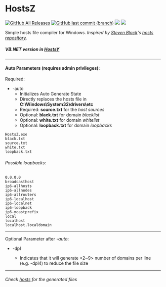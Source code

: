 # HostsZ

<a href="https://github.com/Laicure/HostsZ/releases"><img alt="GitHub All Releases" src="https://img.shields.io/github/downloads/laicure/HostsZ/total.svg"></a>
<a href="https://github.com/Laicure/HostsZ/commits/master"><img alt="GitHub last commit (branch)" src="https://img.shields.io/github/last-commit/laicure/HostsZ/master.svg"></img></a>
<a href="https://github.com/Laicure/HostsZ"><img src="https://img.shields.io/github/repo-size/Laicure/HostsZ.svg"></img></a>
<a href="https://github.com/Laicure/HostsZ/blob/master/LICENSE"><img src="https://img.shields.io/github/license/Laicure/HostsZ.svg"></img></a>

Simple hosts file compiler for Windows.
_Inspired by [Steven Black](https://github.com/StevenBlack)'s [hosts repository](https://github.com/StevenBlack/hosts)._

##### VB.NET version in [HostsY](https://github.com/Laicure/HostsY)

---------
#### Auto Parameters (requires admin privileges):
Required:
* \-auto
	* Initializes Auto Generate State
	* Directly replaces the hosts file in **C:\\Windows\\System32\\drivers\\etc**
	* Required: **source.txt** for the _host sources_
	* Optional: **black.txt** for domain _blacklist_
	* Optional: **white.txt** for domain _whitelist_
	* Optional: **loopback.txt** for domain _loopbacks_
```
HostsZ.exe
black.txt
source.txt
white.txt
loopback.txt
```

###### Possible loopbacks:
```
0.0.0.0
broadcasthost
ip6-allhosts
ip6-allnodes
ip6-allrouters
ip6-localhost
ip6-localnet
ip6-loopback
ip6-mcastprefix
local
localhost
localhost.localdomain
```
---------
Optional Parameter after _-auto_:
* \-dpl<n>
	* Indicates that it will generate <2~9> number of domains per line (e.g. -dpl4) to reduce the file size
---------
###### Check [hosts](https://github.com/Laicure/hosts) for the generated files
